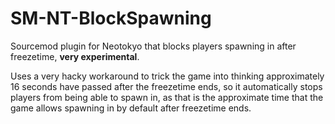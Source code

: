# SM-NT-BlockSpawning
Sourcemod plugin for Neotokyo that blocks players spawning in after freezetime, **very experimental**.  

Uses a very hacky workaround to trick the game into thinking approximately 16 seconds have passed after the freezetime ends, so it automatically stops players from being able to spawn in, as that is the approximate time that the game allows spawning in by default after freezetime ends.
